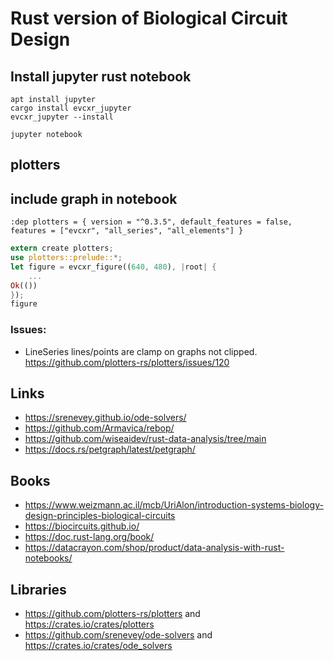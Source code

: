 # Rust version of Biological Circuit Design




## Install jupyter rust notebook

```shell
apt install jupyter
cargo install evcxr_jupyter
evcxr_jupyter --install
```

```jupyter notebook```

## plotters

## include graph in notebook

```notebook
:dep plotters = { version = "^0.3.5", default_features = false, features = ["evcxr", "all_series", "all_elements"] }
```
```rust
extern create plotters;
use plotters::prelude::*;
let figure = evcxr_figure((640, 480), |root| {
	...	
Ok(())
});
figure
```

### Issues:

* LineSeries lines/points are clamp on graphs not clipped.
https://github.com/plotters-rs/plotters/issues/120


## Links

* https://srenevey.github.io/ode-solvers/
* https://github.com/Armavica/rebop/
* https://github.com/wiseaidev/rust-data-analysis/tree/main
* https://docs.rs/petgraph/latest/petgraph/

## Books

* https://www.weizmann.ac.il/mcb/UriAlon/introduction-systems-biology-design-principles-biological-circuits
* https://biocircuits.github.io/
* https://doc.rust-lang.org/book/
* https://datacrayon.com/shop/product/data-analysis-with-rust-notebooks/

## Libraries

* https://github.com/plotters-rs/plotters and https://crates.io/crates/plotters
* https://github.com/srenevey/ode-solvers and https://crates.io/crates/ode_solvers

